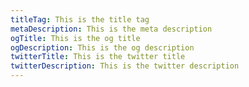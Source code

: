 ```yaml
---
titleTag: This is the title tag
metaDescription: This is the meta description
ogTitle: This is the og title
ogDescription: This is the og description
twitterTitle: This is the twitter title
twitterDescription: This is the twitter description
---
```

